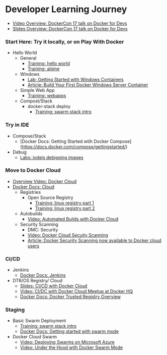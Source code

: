 # Developer Learning Journey
- [Video Overview: DockerCon 17 talk on Docker for Devs](https://youtu.be/y9IYnEDSVEc?list=PLkA60AVN3hh8_lyxE2jjGaGyr0UoqIv4K)
- [Slides Overview: DockerCon 17 talk on Docker for Devs](https://www.slideshare.net/Docker/docker-for-devs-john-zaccone-ibm)

### Start Here: Try it locally, or on Play With Docker
- Hello World
  - General
    - [Training: hello world](http://training.play-with-docker.com/helloworld/)
    - [Training: alpine](http://training.play-with-docker.com/alpine/)
   - Windows
     - [Lab: Getting Started with Windows Containers](https://github.com/docker/labs/tree/master/windows/windows-containers)
     - [Article: Build Your First Docker Windows Server Container](https://blog.docker.com/2016/09/build-your-first-docker-windows-server-container/)
   - Simple Web App
     - [Training: webapps](http://training.play-with-docker.com/webapps/)
   - Compost/Stack
     - docker-stack deploy
       - [Training: swarm stack intro](http://training.play-with-docker.com/swarm-stack-intro/)

### Try in IDE
- Compose/Stack
    - [Docker Docs: Getting Started wtih Docker Compose] (https://docs.docker.com/compose/gettingstarted/)
- Debug
    - [Labs: jodejs debigging images](https://github.com/docker/labs/tree/master/developer-tools/nodejs-debugging/images)

### Move to Docker Cloud
- [Overview Video: Docker Cloud](https://www.youtube.com/watch?v=VW1RIWMQOg0&list=PLkA60AVN3hh8Jtg6IduMZCeCuzRYZH5Wz)
- [Docker Docs: Cloud](https://docs.docker.com/docker-cloud/)
  - Registries
    - Open Source Registry
      - [Training: linux registry part 1](http://training.play-with-docker.com/linux-registry-part1/)
      - [Training: linux registry part 2](http://training.play-with-docker.com/linux-registry-part2/)
  - Autobuilds
    - [Video: Automated Builds with Docker Cloud](https://www.youtube.com/watch?v=sl2mfyjnkXk&list=PLkA60AVN3hh8Jtg6IduMZCeCuzRYZH5Wz&index=6)
  - Security Scanning
    - DMC: Security
    - [Video: Docker Cloud Secuity Scanning](https://www.youtube.com/watch?v=mp2xuOHdJ4Y&index=4&list=PLkA60AVN3hh8Jtg6IduMZCeCuzRYZH5Wz)
    - [Article: Docker Security Scanning now available to Docker cloud users](http://www.zdnet.com/article/docker-security-scanning-now-available-to-docker-cloud-users/)

### CI/CD
- Jenkins
    - [Docker Docs: Jenkins](https://docs.docker.com/samples/jenkins/)
- DTR/OS Registry/ Cloud
  - [Slides: CI/CD with Docker Cloud](http://www.slideshare.net/Docker/docker-meetup-at-docker-hq-docker-cloud?ref=https://blog.docker.com/2016/06/docker-cloud-meetup/)
  - [Video: CI/DC with Docker Cloud Meetup at Docker HQ](https://www.youtube.com/watch?list=PLkA60AVN3hh9-7WqDqBqDRtVVIXydSM-_&v=FBzNqhhOJBs)
  - [Docker Docs: Docker Trusted Registry Overview](https://docs.docker.com/datacenter/dtr/2.1/guides/)

### Staging
- Basic Swarm Deployment
  - [Training: swarm stack intro](http://training.play-with-docker.com/swarm-stack-intro/)
  - [Docker Docs: Getting started with swarm mode](https://docs.docker.com/engine/swarm/swarm-tutorial/)
- Docker Cloud Swarm
  - [Video: Deploying Swarms on Microsoft Azure](https://www.youtube.com/watch?v=LlpyiGAVBVg&index=10&list=PLkA60AVN3hh8Jtg6IduMZCeCuzRYZH5Wz)
  - [Video: Under the Hood with Docker Swarm Mode](https://www.youtube.com/watch?v=Mw4ImA2IB10&list=PLkA60AVN3hh-HFXhOCZXyIi-du9FxliCN&t=75s&index=6)
  
  


